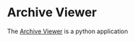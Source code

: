 # Archive Viewer

The [Archive Viewer](https://github.com/slaclab/Archive-Viewer) is a python application 



